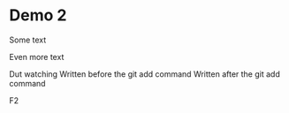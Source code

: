 # Demo 2

Some text

Even more text

Dut watching
Written before the git add command
Written after the git add command

F2